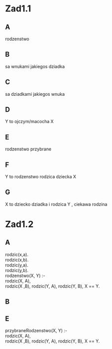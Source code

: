 # Zad1.1
## A
rodzenstwo
## B
sa wnukami jakiegos dziadka
## C
sa dziadkami jakiegos wnuka
## D
Y to ojczym/macocha X
## E 
rodzenstwo przybrane
## F
Y to rodzenstwo rodzica dziecka X
## G
X to dziecko dziadka i rodzica Y , ciekawa rodzina

# Zad1.2
## A 
rodzic(x,a).  
rodzic(x,b).  
rodzic(y,a).  
rodzic(y,b).  
rodzenstwo(X, Y) :-  
   rodzic(X, A),  
   rodzic(X ,B),
   rodzic(Y, A),
   rodzic(Y, B),
   X \== Y.  

## B

## E
przybraneRodzenstwo(X, Y) :-  
   rodzic(X, A),  
   rodzic(X ,B),
   rodzic(Y, A),
   rodzic(Y, B),
   X \== Y.  
